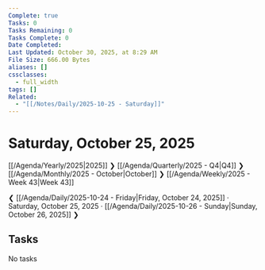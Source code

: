 ```yaml
---
Complete: true
Tasks: 0
Tasks Remaining: 0
Tasks Complete: 0
Date Completed:
Last Updated: October 30, 2025, at 8:29 AM
File Size: 666.00 Bytes
aliases: []
cssclasses:
  - full_width
tags: []
Related:
  - "[[/Notes/Daily/2025-10-25 - Saturday]]"
---
```

# Saturday, October 25, 2025

[[/Agenda/Yearly/2025|2025]] ❯ [[/Agenda/Quarterly/2025 - Q4|Q4]] ❯ [[/Agenda/Monthly/2025 - October|October]] ❯ [[/Agenda/Weekly/2025 - Week 43|Week 43]]

❮ [[/Agenda/Daily/2025-10-24 - Friday|Friday, October 24, 2025]] · Saturday, October 25, 2025 · [[/Agenda/Daily/2025-10-26 - Sunday|Sunday, October 26, 2025]] ❯

## Tasks

<span class="placeholder">No tasks</span>
